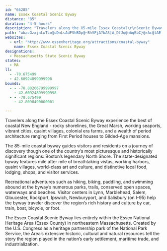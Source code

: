 ```yaml
---
id: "66285"
name: Essex Coastal Scenic Byway
distance: "85"
duration: "4-5 hours"
description: "Travelers along the 85-mile Essex Coastal\r\nScenic Byway will experience the best of coastal New England: rocky shorelines, the Great Marsh, working seaports, vibrant cities, quaint villages, colonial era farms, and a wealth of period architecture ranging from First Period houses to Gilded-Age mansions."
path: "wbacGzxjnLwTzo@uDnLsAdFShBDp@~BhVFjA?bAS|A_DfJq@nAqBbC}@rAc@tAE|@?r@h@tIHpAXzAt@~AbBlBrF`EnAvAl@jA^nAhAlFfBxF`CfGP~@ThECjAc@jA[RyCx@o@^wBfCyAfAuBVkEL_Dj@wBF{@PgB~@eA`A]^k@rAYvA?lBz@lLAfBM~Bo@tEEtQ_@zCc@pBu@jBmEnHsClHo@r@aFjDy@z@yBjEi@xAYbBe@dGoAtLI~CItNOxCsDzPItDHhJOxBgFfQ}BfFoAfEYr@wFxJeBbEu@|BkBhJiCrLi@lEoApOg@~Bk@lA}@x@eEdCg@jAGf@E`B?xMj@bGx@vFx@zB|D`Hj@v@h@XlER^F`@\\Pj@R|Bn@~BJ~@KxAsCdDgC~Do@zA_Kxe@a@tAmA\\gD`B}HfGUJc@DyF_@wGw@_\\gGoCUoBR}Af@uA|@eN|MmFlGmBpCwCzEoA~CyAvF]dCe@`HS~FBrElA|XG`FUxDm@lEq@`Ds@~B}FvNcBrFgBrHeA`HaJvv@cBrJyEdTc@dByAxDkAxBkFxHiChE_A~BkGlQiA`CcP~U{ApAcA^{GrAqAd@mCnB}Ap@kMaBqFY{Ak@kDyBgIqAsD}@[`CaA`Dk@jAcA`@[D{Fu@e@@mAXo@j@c@l@uNxYyHzLSPS?{@u@u@c@qFfJy@dAwExDq@lAqAnCiBdGqXbq@_Ljd@uD`Ry@lCo@tAcBrBsAx@mEdBoAx@cAdAeAdBg@hAqCpLy@`Ew@`FcAlCaFtKqArBgDdDsCdDkC|BkAj@_UtIgEhAsARoA@oAGsAYeLeFsEoD{H{LcIuLiAkAcCwBwAuBmAmCuEaN_JoRu@mAcGyHiBiBsAcAwD{AsCYwBX_GnB{Bj@kAPgCDoBI{AY{CiAcCeB{I_J{AgBuAuB}KuRsIuLiA_AwCqAwBQuDT}Bf@}InCmBNcACeRgDkVsFqOyE_Bu@mAy@oA_AwA{AiC_EsEgI{AwBuAmAoBmA}Ak@cCa@yVeC_B_@sEkB}AiAiAyAoAqAgAo@eCw@mB}@iBoBiL{NsGgH_By@cB]iB?o@JcC|@}BnAcBvA_DtDaCxBqPhNuGpEmEtE}GdJaElEkDbD{JdLeFnE_J`HwD~D}DjFyC`DuM|LaG~EwA`AuCv@gGrC_Bd@aEZoDd@iAj@c@p@cFvOwA~CeKpR_FzJeJnToBzG"
websites:
  - url: "http://www.essexheritage.org/attractions/coastal-byway"
    name: Essex Coastal Scenic Byway
designations:
  - Massachusetts State Scenic Byway
states:
  - MA
ll:
  - -70.675499
  - 42.60924899999998
bounds:
  - - -70.88266799999997
    - 42.60924899999998
  - - -70.675499
    - 42.8098490000001

---
```


Travelers along the Essex Coastal Scenic Byway experience the best of coastal New England - rocky shorelines, the Great Marsh, working seaports, vibrant cities, quaint villages, colonial era farms, and a wealth of period architecture ranging from First Period houses to Gilded-Age mansions.

The 85-mile coastal byway guides visitors and residents on a journey of discovery though one of the country’s most picturesque and historically significant regions: Boston’s legendary North Shore. The state-designated byway features mile after mile of breathtaking vistas, working harbors, quaint villages, world-class art and culture, and distinctive local food, lodging, shops, and visitor services.

Recreational adventures such as hiking, biking, paddling, and swimming abound at the byway’s numerous parks, trails, conserved open spaces, waterways and beaches. Visitor centers in Lynn, Marblehead, Salem, Gloucester, Rockport, Ipswich, Newburyport, and Salisbury (on I-95) help the byway traveler discover the region’s rich history and culture by car, train, boat, bicycle, or foot.

The Essex Coastal Scenic Byway lies entirely within the Essex National Heritage Area (Essex County) in northeastern Massachusetts. Created by the U.S. Congress as a heritage partnership park of the National Park Service, the Area’s extensive historic, cultural and natural resources tell the story the region played in the nation’s early settlement, maritime trade, and industrialization.
